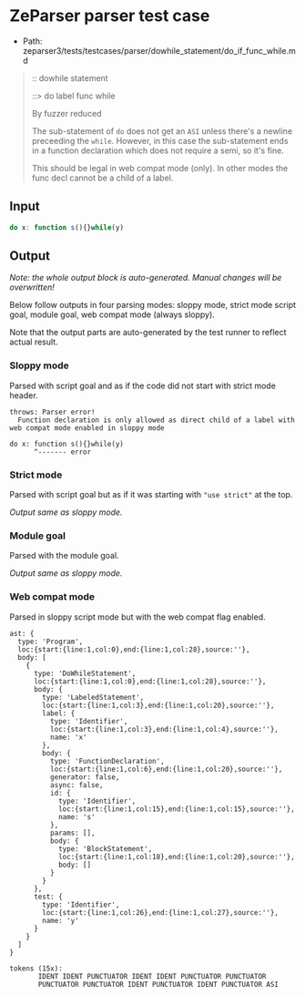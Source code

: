 # ZeParser parser test case

- Path: zeparser3/tests/testcases/parser/dowhile_statement/do_if_func_while.md

> :: dowhile statement
>
> ::> do label func while
>
> By fuzzer reduced
>
> The sub-statement of `do` does not get an `ASI` unless there's a newline preceeding the `while`. However, in this case the sub-statement ends in a function declaration which does not require a semi, so it's fine.
>
> This should be legal in web compat mode (only). In other modes the func decl cannot be a child of a label.

## Input

`````js
do x: function s(){}while(y)
`````

## Output

_Note: the whole output block is auto-generated. Manual changes will be overwritten!_

Below follow outputs in four parsing modes: sloppy mode, strict mode script goal, module goal, web compat mode (always sloppy).

Note that the output parts are auto-generated by the test runner to reflect actual result.

### Sloppy mode

Parsed with script goal and as if the code did not start with strict mode header.

`````
throws: Parser error!
  Function declaration is only allowed as direct child of a label with web compat mode enabled in sloppy mode

do x: function s(){}while(y)
      ^------- error
`````

### Strict mode

Parsed with script goal but as if it was starting with `"use strict"` at the top.

_Output same as sloppy mode._

### Module goal

Parsed with the module goal.

_Output same as sloppy mode._

### Web compat mode

Parsed in sloppy script mode but with the web compat flag enabled.

`````
ast: {
  type: 'Program',
  loc:{start:{line:1,col:0},end:{line:1,col:28},source:''},
  body: [
    {
      type: 'DoWhileStatement',
      loc:{start:{line:1,col:0},end:{line:1,col:28},source:''},
      body: {
        type: 'LabeledStatement',
        loc:{start:{line:1,col:3},end:{line:1,col:20},source:''},
        label: {
          type: 'Identifier',
          loc:{start:{line:1,col:3},end:{line:1,col:4},source:''},
          name: 'x'
        },
        body: {
          type: 'FunctionDeclaration',
          loc:{start:{line:1,col:6},end:{line:1,col:20},source:''},
          generator: false,
          async: false,
          id: {
            type: 'Identifier',
            loc:{start:{line:1,col:15},end:{line:1,col:15},source:''},
            name: 's'
          },
          params: [],
          body: {
            type: 'BlockStatement',
            loc:{start:{line:1,col:18},end:{line:1,col:20},source:''},
            body: []
          }
        }
      },
      test: {
        type: 'Identifier',
        loc:{start:{line:1,col:26},end:{line:1,col:27},source:''},
        name: 'y'
      }
    }
  ]
}

tokens (15x):
       IDENT IDENT PUNCTUATOR IDENT IDENT PUNCTUATOR PUNCTUATOR
       PUNCTUATOR PUNCTUATOR IDENT PUNCTUATOR IDENT PUNCTUATOR ASI
`````

